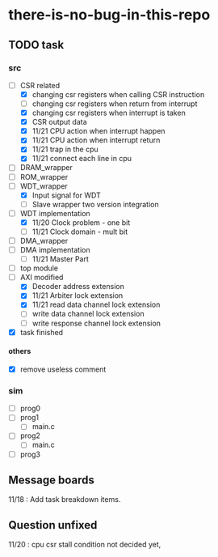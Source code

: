 # there-is-no-bug-in-this-repo

## TODO task

### src

- [ ] CSR related
  - [x] changing csr registers when calling CSR instruction
  - [ ] changing csr registers when return from interrupt
  - [x] changing csr registers when interrupt is taken
  - [x] CSR output data
  - [x] 11/21 CPU action when interrupt happen
  - [x] 11/21 CPU action when interrupt return
  - [x] 11/21 trap in the cpu
  - [x] 11/21 connect each line in cpu
- [ ] DRAM_wrapper
- [ ] ROM_wrapper
- [ ] WDT_wrapper
  - [x] Input signal for WDT
  - [ ] Slave wrapper two version integration
- [ ] WDT implementation
  - [x] 11/20 Clock problem - one bit
  - [ ] 11/21 Clock domain - mult bit
- [ ] DMA_wrapper
- [ ] DMA implementation
  - [ ] 11/21 Master Part
- [ ] top module
- [ ] AXI modified
  - [x] Decoder address extension
  - [x] 11/21 Arbiter lock extension
  - [x] 11/21 read data channel lock extension
  - [ ] write data channel lock extension
  - [ ] write response channel lock extension
- [x] task finished

#### others

- [x] remove useless comment

### sim

- [ ] prog0
- [ ] prog1
  - [ ] main.c
- [ ] prog2
  - [ ] main.c
- [ ] prog3

## Message boards

11/18 : Add task breakdown items.

## Question unfixed

11/20 : cpu csr stall condition not decided yet,
